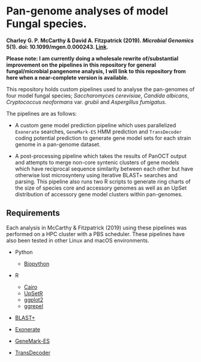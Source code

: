 # Pan-genome analyses of model Fungal species.

**Charley G. P. McCarthy & David A. Fitzpatrick (2019). *Microbial Genomics* 5(1). doi: 10.1099/mgen.0.000243. [Link](https://mgen.microbiologyresearch.org/content/journal/mgen/10.1099/mgen.0.000243).**

**Please note: I am currently doing a wholesale rewrite of/substantial improvement on the pipelines in this repository for general fungal/microbial pangenome analysis, I will link to this repository from here when a near-complete version is available.**

This repository holds custom pipelines used to analyse the pan-genomes of four model fungal species; *Saccharomyces cerevisiae*, *Candida albicans*, *Cryptococcus neoformans* var. *grubii* and *Aspergillus fumigatus*.

The pipelines are as follows:
+ A custom gene model prediction pipeline which uses parallelized `Exonerate` searches, `GeneMark-ES` HMM prediction and `TransDecoder` coding potential prediction to generate gene model sets for each strain genome in a pan-genome dataset.

+ A post-processing pipeline which takes the results of PanOCT output and attempts to merge non-core syntenic clusters of gene models which have reciprocal sequence similarity between each other but have otherwise lost microsynteny using iterative BLAST+ searches and parsing. This pipeline also runs two R scripts to generate ring charts of the size of species core and accessory genomes as well as an UpSet distribution of accessory gene model clusters within pan-genomes.

## Requirements

Each analysis in McCarthy & Fitzpatrick (2019) using these pipelines was performed on a HPC cluster with a PBS scheduler. These pipelines have also been tested in other Linux and macOS environments.

- Python
  - [Biopython](https://biopython.org/)

- R
  - [Cairo](https://cran.r-project.org/web/packages/Cairo/index.html)
  - [UpSetR](https://cran.r-project.org/web/packages/UpSetR/README.html)
  - [ggplot2](https://ggplot2.tidyverse.org/)
  - [ggrepel](https://cran.r-project.org/web/packages/ggrepel/index.html)

- [BLAST+](https://blast.ncbi.nlm.nih.gov/Blast.cgi?PAGE_TYPE=BlastDocs&DOC_TYPE=Download)

- [Exonerate](https://www.ebi.ac.uk/about/vertebrate-genomics/software/exonerate)

- [GeneMark-ES](http://exon.gatech.edu/GeneMark/gmes_instructions.html)

- [TransDecoder](https://github.com/TransDecoder/TransDecoder/wiki)
